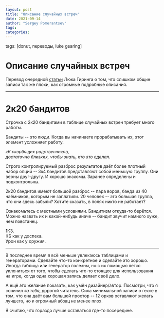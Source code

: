 ```yaml
---
layout: post
title: "Описание случайных встреч"
date: 2021-09-14
author: "Sergey Pomerantsev"
tags:
categories:
---
```

tags: [donut, переводы, luke gearing]

# Описание случайных встреч

Перевод очередной [статьи](https://lukegearing.blot.im/2d20-bandits) Люка Гиринга о том, что слишком общие записи так же плохи, как огромные подробные описания.

---

# 2к20 бандитов

Строчка с 2к20 бандитами в таблице случайных встреч требует много работы.

Бандиты -- это люди. Когда вы начинаете прорабатывать их, этот элемент усложняет работу.

*к6 скорбящих родственников,  
достаточно близких, чтобы знать, кто это сделал.*

Строго контролируемый разброс результатов даёт более плотный набор опций -- 3к4 бандитов представляют собой меньшую группу. Они верны друг-другу. И хорошо знакомы. Заранее определены и подконтрольны.

2к20 бандитов имеют большой разброс -- пара воров, банда из 40 наёмников, которым не заплатили. 20 человек -- это большая группа, что они здесь забыли? Хотите сказать, в полях никто не работает?

Ознакомьтесь с местными условиями. Бандитизм откуда-то берётся. Можно назвать их и какой-нибудь иначе -- бандит звучит намного хуже, чем повстанец.

1КЗ.  
КБ как у доспеха.  
Урон как у оружия.

---

В последнее время я всё меньше увлекаюсь таблицами и генераторами. Сделайте что-то конкретное и сделайте это хорошо. Иногда таблица или генератор полезны, но с их помощью легко уклониться от того, чтобы сделать что-то стоящее для использования на игре, когда одна хорошая запись делает своё дело.

А ещё это желание показать, как умён дизайнер/автор. Посмотри, что я сочинил *за тебя*, дорогой читатель. Сила минимальной записи о гексе в том, что она даёт вам большой простор -- 12 орков оставляют желать лучшего, но и огромный абзац не менее плох.

Я считаю, что гораздо лучше оставаться где-то посередине.
